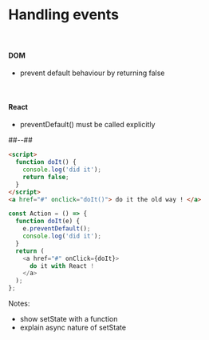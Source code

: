 <!-- .slide: class="two-column" -->

# Handling events

<br/>

#### DOM

- prevent default behaviour by returning false

<br/>

#### React

- preventDefault() must be called explicitly

##--##

<!-- .slide: class="with-code" -->

```html
<script>
  function doIt() {
    console.log('did it');
    return false;
  }
</script>
<a href="#" onclick="doIt()"> do it the old way ! </a>
```

<!-- .element: style="margin-top:200px" -->

```typescript
const Action = () => {
  function doIt(e) {
    e.preventDefault();
    console.log('did it');
  }
  return (
    <a href="#" onClick={doIt}>
      do it with React !
    </a>
  );
};
```

Notes:

- show setState with a function
- explain async nature of setState
